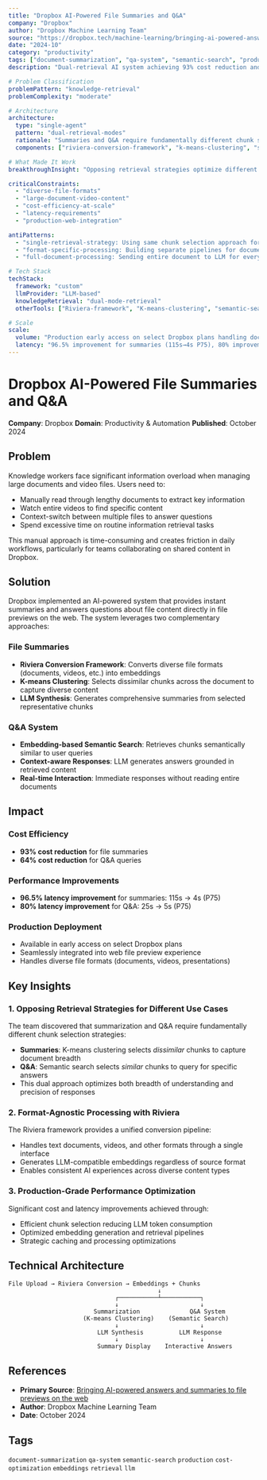 ```yaml
---
title: "Dropbox AI-Powered File Summaries and Q&A"
company: "Dropbox"
author: "Dropbox Machine Learning Team"
source: "https://dropbox.tech/machine-learning/bringing-ai-powered-answers-and-summaries-to-file-previews-on-the-web"
date: "2024-10"
category: "productivity"
tags: ["document-summarization", "qa-system", "semantic-search", "production", "cost-optimization", "embeddings", "retrieval"]
description: "Dual-retrieval AI system achieving 93% cost reduction and 96.5% latency improvement (115s→4s) through opposing strategies: K-means clustering for summary breadth vs semantic search for Q&A precision"

# Problem Classification
problemPattern: "knowledge-retrieval"
problemComplexity: "moderate"

# Architecture
architecture:
  type: "single-agent"
  pattern: "dual-retrieval-modes"
  rationale: "Summaries and Q&A require fundamentally different chunk selection - K-means clustering selects dissimilar chunks for document breadth while semantic search selects similar chunks for query precision; Riviera framework provides format-agnostic processing across documents, videos, presentations through unified conversion pipeline"
  components: ["riviera-conversion-framework", "k-means-clustering", "semantic-search", "embedding-generation", "llm-synthesis"]

# What Made It Work
breakthroughInsight: "Opposing retrieval strategies optimize different use cases - summaries need dissimilar chunks via K-means clustering to capture document breadth, while Q&A needs similar chunks via semantic search for precise answers; single retrieval strategy can't serve both effectively; format-agnostic Riviera framework enables consistent AI across diverse content types"

criticalConstraints:
  - "diverse-file-formats"
  - "large-document-video-content"
  - "cost-efficiency-at-scale"
  - "latency-requirements"
  - "production-web-integration"

antiPatterns:
  - "single-retrieval-strategy: Using same chunk selection approach for both summaries and Q&A degrades performance - summaries need breadth (dissimilar chunks), Q&A needs precision (similar chunks)"
  - "format-specific-processing: Building separate pipelines for documents, videos, presentations creates maintenance overhead - unified Riviera conversion framework handles all formats consistently"
  - "full-document-processing: Sending entire document to LLM for every summary/query wastes tokens and increases latency - strategic chunk selection (K-means, semantic search) reduces cost 64-93%"

# Tech Stack
techStack:
  framework: "custom"
  llmProvider: "LLM-based"
  knowledgeRetrieval: "dual-mode-retrieval"
  otherTools: ["Riviera-framework", "K-means-clustering", "semantic-search", "embeddings", "vector-retrieval"]

# Scale
scale:
  volume: "Production early access on select Dropbox plans handling documents, videos, presentations"
  latency: "96.5% improvement for summaries (115s→4s P75), 80% improvement for Q&A (25s→5s P75), 93% cost reduction summaries, 64% cost reduction Q&A"
---
```


# Dropbox AI-Powered File Summaries and Q&A

**Company**: Dropbox
**Domain**: Productivity & Automation
**Published**: October 2024

## Problem

Knowledge workers face significant information overload when managing large documents and video files. Users need to:
- Manually read through lengthy documents to extract key information
- Watch entire videos to find specific content
- Context-switch between multiple files to answer questions
- Spend excessive time on routine information retrieval tasks

This manual approach is time-consuming and creates friction in daily workflows, particularly for teams collaborating on shared content in Dropbox.

## Solution

Dropbox implemented an AI-powered system that provides instant summaries and answers questions about file content directly in file previews on the web. The system leverages two complementary approaches:

### File Summaries
- **Riviera Conversion Framework**: Converts diverse file formats (documents, videos, etc.) into embeddings
- **K-means Clustering**: Selects dissimilar chunks across the document to capture diverse content
- **LLM Synthesis**: Generates comprehensive summaries from selected representative chunks

### Q&A System
- **Embedding-based Semantic Search**: Retrieves chunks semantically similar to user queries
- **Context-aware Responses**: LLM generates answers grounded in retrieved content
- **Real-time Interaction**: Immediate responses without reading entire documents

## Impact

### Cost Efficiency
- **93% cost reduction** for file summaries
- **64% cost reduction** for Q&A queries

### Performance Improvements
- **96.5% latency improvement** for summaries: 115s → 4s (P75)
- **80% latency improvement** for Q&A: 25s → 5s (P75)

### Production Deployment
- Available in early access on select Dropbox plans
- Seamlessly integrated into web file preview experience
- Handles diverse file formats (documents, videos, presentations)

## Key Insights

### 1. Opposing Retrieval Strategies for Different Use Cases
The team discovered that summarization and Q&A require fundamentally different chunk selection strategies:
- **Summaries**: K-means clustering selects *dissimilar* chunks to capture document breadth
- **Q&A**: Semantic search selects *similar* chunks to query for specific answers
- This dual approach optimizes both breadth of understanding and precision of responses

### 2. Format-Agnostic Processing with Riviera
The Riviera framework provides a unified conversion pipeline:
- Handles text documents, videos, and other formats through a single interface
- Generates LLM-compatible embeddings regardless of source format
- Enables consistent AI experiences across diverse content types

### 3. Production-Grade Performance Optimization
Significant cost and latency improvements achieved through:
- Efficient chunk selection reducing LLM token consumption
- Optimized embedding generation and retrieval pipelines
- Strategic caching and processing optimizations

## Technical Architecture

```
File Upload → Riviera Conversion → Embeddings + Chunks
                                          ↓
                              ┌───────────┴───────────┐
                              ↓                       ↓
                        Summarization              Q&A System
                     (K-means Clustering)    (Semantic Search)
                              ↓                       ↓
                         LLM Synthesis          LLM Response
                              ↓                       ↓
                         Summary Display    Interactive Answers
```

## References

- **Primary Source**: [Bringing AI-powered answers and summaries to file previews on the web](https://dropbox.tech/machine-learning/bringing-ai-powered-answers-and-summaries-to-file-previews-on-the-web)
- **Author**: Dropbox Machine Learning Team
- **Date**: October 2024

## Tags

`document-summarization` `qa-system` `semantic-search` `production` `cost-optimization` `embeddings` `retrieval` `llm`
